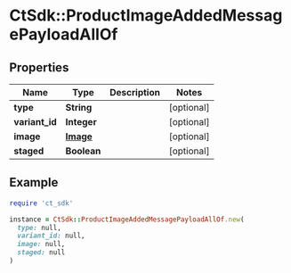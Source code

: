 # CtSdk::ProductImageAddedMessagePayloadAllOf

## Properties

| Name | Type | Description | Notes |
| ---- | ---- | ----------- | ----- |
| **type** | **String** |  | [optional] |
| **variant_id** | **Integer** |  | [optional] |
| **image** | [**Image**](Image.md) |  | [optional] |
| **staged** | **Boolean** |  | [optional] |

## Example

```ruby
require 'ct_sdk'

instance = CtSdk::ProductImageAddedMessagePayloadAllOf.new(
  type: null,
  variant_id: null,
  image: null,
  staged: null
)
```

